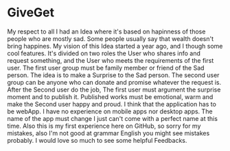 # GiveGet
My respect to all
I had an Idea where it's based on hapinness of those people who are mostly sad. Some people usually say that wealth doesn't bring happines.
My vision of this Idea started a year ago, and I though some cool features.
It's divided on two roles the User who shares info and request something, and the User who meets the requirements of the first user.
The first user group must be family member or friend of the Sad person. The idea is to make a Surprise to the Sad person.
The second user group can be anyone who can donate and promise whatever the request is.
After the Second user do the job, The first user must argument the surprise moment and to publish it. 
Published works must be emotional, warm and make the Second user happy and proud. 
I think that the application has to be webApp. I have no experience on mobile apps nor desktop apps.
The name of the app must change I just can't come with a perfect name at this time.
Also this is my first experience here on GitHub, so sorry for my mistakes, also I'm not good at grammar English you might see mistakes probably.
I would love so much to see some helpful Feedbacks.
